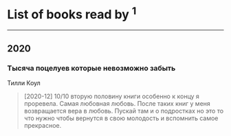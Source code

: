 # List of books read by [](https://www.facebook.com/profile.php?id=640645950464440)<sup>1</sup>
---

## 2020

### Тысяча поцелуев которые невозможно забыть
Тилли Коул
> [2020-12] 10/10 вторую половину книги особенно к концу я проревела. Самая любовная любовь. После таких книг у меня возвращается вера в любовь. Пускай там и о подростках но это то что нужно чтобы вернутся в свою молодость и вспомнить самое прекрасное.



